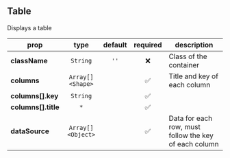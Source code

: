 ## Table

Displays a table

prop | type | default | required | description
---- | :----: | :-------: | :--------: | -----------
**className** | `String` | `''` | :x: | Class of the container
**columns** | `Array[]<Shape>` |  | :white_check_mark: | Title and key of each column
**columns[].key** | `String` |  | :white_check_mark: |
**columns[].title** | `*` |  | :white_check_mark: |
**dataSource** | `Array[]<Object>` |  | :white_check_mark: | Data for each row, must follow the key of each column

